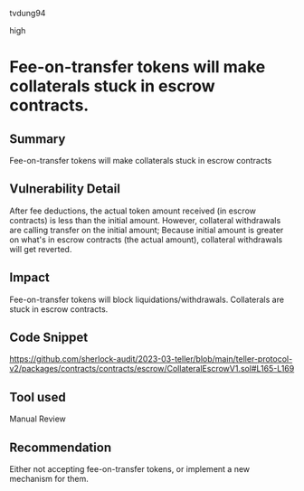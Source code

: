tvdung94

high

# Fee-on-transfer tokens will make collaterals stuck in escrow contracts.

## Summary
Fee-on-transfer tokens will make collaterals stuck in escrow contracts
## Vulnerability Detail
After fee deductions, the actual token amount received (in escrow contracts) is less than the initial amount. However, collateral withdrawals are calling transfer on the initial amount; Because initial amount is greater on what's in escrow contracts (the actual amount), collateral withdrawals will get reverted.
## Impact
Fee-on-transfer tokens will block liquidations/withdrawals. Collaterals are stuck in escrow contracts.
## Code Snippet
https://github.com/sherlock-audit/2023-03-teller/blob/main/teller-protocol-v2/packages/contracts/contracts/escrow/CollateralEscrowV1.sol#L165-L169
## Tool used

Manual Review

## Recommendation
Either not accepting fee-on-transfer tokens, or implement a new mechanism for them.
